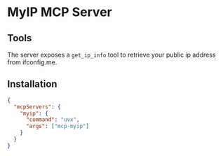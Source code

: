 # MyIP MCP Server

## Tools

The server exposes a `get_ip_info` tool to retrieve your public ip address from ifconfig.me.

## Installation

```json
{
  "mcpServers": {
    "myip": {
      "command": "uvx",
      "args": ["mcp-myip"]
    }
  }
}
```
